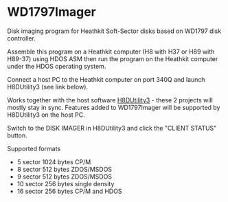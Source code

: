 # WD1797Imager
Disk imaging program for Heathkit Soft-Sector disks based on WD1797 disk controller.

Assemble this program on a Heathkit computer (H8 with H37 or H89 with H89-37) using HDOS ASM then run the program on the Heathkit computer under the HDOS operating system.

Connect a host PC to the Heathkit computer on port 340Q and launch H8DUtility3 (see link below).

Works together with the host software [H8DUtility3](https://github.com/lesbird/H8DUtility3) - these 2 projects will mostly stay in sync. Features added to WD1797Imager will be supported by H8DUtility3 on the host PC.

Switch to the DISK IMAGER in H8DUtility3 and click the "CLIENT STATUS" button.

Supported formats
* 5 sector 1024 bytes CP/M
* 8 sector 512 bytes ZDOS/MSDOS
* 9 sector 512 bytes ZDOS/MSDOS
* 10 sector 256 bytes single density
* 16 sector 256 bytes CP/M and HDOS

